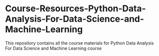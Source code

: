 # Course-Resources-Python-Data-Analysis-For-Data-Science-and-Machine-Learning
This repository contains all the course materials for Python Data Analysis For Data Science and Machine Learning course
